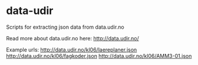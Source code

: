 # data-udir

Scripts for extracting json data from data.udir.no

Read more about data.udir.no here: http://data.udir.no/

Example urls:
http://data.udir.no/kl06/laereplaner.json
http://data.udir.no/kl06/fagkoder.json
http://data.udir.no/kl06/AMM3-01.json
